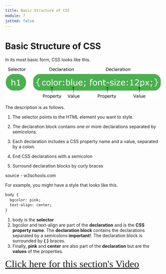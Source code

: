```yaml
---
title: Basic Structure of CSS
module: 7
jotted: false
---
```


# Basic Structure of CSS

In its most basic form, CSS looks like this.

![selector](../imgs/selector.gif)

The description is as follows.

1. The selector points to the HTML element you want to style.

2. The declaration block contains one or more declarations separated by semicolons.

3. Each declaration includes a CSS property name and a value, separated by a colon.

4. End CSS declarations with a semicolon

5. Surround declaration blocks by curly braces

source - w3schools.com

For example, you might have a style that looks like this.

```html
body {
  bgcolor: pink;
  text-align: center;
}
```

1. body is the **selector**
2. bgcolor and text-align are part of the **declaration** and is the **CSS property name**.  The **declaration block** contains the declarations separated by a semicolons **important!**. The declaration block is surrounded by **{ }** braces.
3. Finally, **pink** and **center** are also part of the **declaration** but are the **values** of the properties.

<a href="https://umontana.zoom.us/recording/play/JTXKWXLVt-exh7KZ9MBTD2V9h6NADHOdZ40MQ3Kx9AbqTB-TzXLvMztI9Me5FjD4?continueMode=true" target="_new" style="font-family:Ariel; font-size:32px;">Click here for this section's Video</a>

<!-- video -->